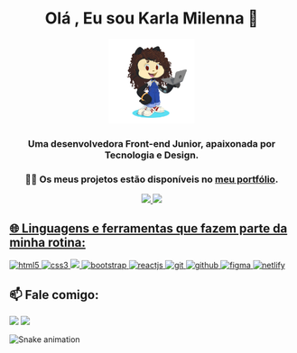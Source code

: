 <h1 align="center">Olá , Eu sou Karla Milenna 👋</h1>

<div align="center">
  <img src="my-octocat.png"  style="width: 30%;"/>
</div>


<div align="center">
  <h3>Uma desenvolvedora Front-end Junior, apaixonada por Tecnologia e Design.</h3>

  <h3>👨‍💻 Os meus projetos estão disponíveis no <a href="https://karlamilenna.netlify.app/"><strong>meu portfólio</strong></a>.</h3>
</div>

</p>
<div align="center">
  <a href="https://github.com/kamilenna">
  <img height="180em" src="https://github-readme-stats.vercel.app/api?username=kamilenna&show_icons=true&theme=radical&include_all_commits=true&count_private=true"/>
  <img height="180em" src="https://github-readme-stats.vercel.app/api/top-langs/?username=kamilenna&layout=compact&langs_count=7&theme=radical"/>
</div>

<h2 align="left">🌐 Linguagens e ferramentas que fazem parte da minha rotina:</h2>
<p align="left">
    <a href="https://www.w3.org/html/" target="_blank" rel="noreferrer"> <img src="https://img.shields.io/badge/HTML5-E34F26?style=for-the-badge&logo=html5&logoColor=white" alt="html5"/> </a> 
    <a href="https://www.w3schools.com/css/" target="_blank" rel="noreferrer"> <img src="https://img.shields.io/badge/CSS3-1572B6?style=for-the-badge&logo=css3&logoColor=white" alt="css3"/> </a>
    <a href="https://developer.mozilla.org/en-US/docs/Web/JavaScript" target="_blank" rel="noreferrer"> <img src="https://img.shields.io/badge/JavaScript-F7DF1E?style=for-the-badge&logo=javascript&logoColor=black"/> </a>
    <a href="https://getbootstrap.com" target="_blank" rel="noreferrer"> <img src="https://img.shields.io/badge/Bootstrap-563D7C?style=for-the-badge&logo=bootstrap&logoColor=white" alt="bootstrap"/> </a> 
    <a href="https://pt-br.reactjs.org/" target="_blank" rel="noreferrer"> <img src="https://img.shields.io/badge/React-20232A?style=for-the-badge&logo=react&logoColor=61DAFB" alt="reactjs"/> </a>
    <a href="https://git-scm.com/" target="_blank" rel="noreferrer"> <img src="https://img.shields.io/badge/Git-E34F26?style=for-the-badge&logo=git&logoColor=white" alt="git"/> </a>
    <a href="https://github.com/" target="_blank" rel="noreferrer"> <img src="https://img.shields.io/badge/GitHub-100000?style=for-the-badge&logo=github&logoColor=white" alt="github"/> </a>
    <a href="https://www.figma.com/" target="_blank" rel="noreferrer"> <img src="https://img.shields.io/badge/Figma-F24E1E?style=for-the-badge&logo=figma&logoColor=white" alt="figma"/> </a> 
    <a href="https://www.netlify.com/" target="_blank" rel="noreferrer"> <img src="https://img.shields.io/badge/Netlify-00C7B7?style=for-the-badge&logo=netlify&logoColor=white" alt="netlify"/> </a>
</p>

<h2>📫 Fale comigo:</h2>
<a href="karla.milenna1@gmail.com"><img src="https://img.shields.io/badge/Gmail-D14836?style=for-the-badge&logo=gmail&logoColor=white"></a>
<a href="https://www.linkedin.com/in/karla-milenna/"><img src="https://img.shields.io/badge/LinkedIn-0077B5?style=for-the-badge&logo=linkedin&logoColor=white"></a>

![Snake animation](https://github.com/kamilenna/kamilenna/blob/output/github-contribution-grid-snake.svg)

